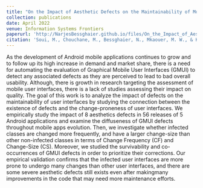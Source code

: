 ```yaml
---
title: "On the Impact of Aesthetic Defects on the Maintainability of Mobile Graphical User Interfaces: An Empirical Study"
collection: publications
date: April 2022
venue: Information Systems Frontiers
paperurl: 'http://NarjesBessghaier.github.io/files/On_the_Impact_of_Aesthetic_Defects_on_the_Maintain.pdf'
citation: 'Soui, M., Chouchane, M., Bessghaier, N., Mkaouer, M. W., & Kessentini, M. (2021). On the impact of aesthetic defects on the maintainability of mobile graphical user interfaces: An empirical study. Information Systems Frontiers, 1-18.'
---
```

As the development of Android mobile applications continues to grow and to follow up its high increase in demand and market share, there is a need for automating the evaluation of Graphical Mobile User Interfaces (GMUI) to detect any associated defects as they are perceived to lead to bad overall usability. Although, there is growth in research targeting the assessment of mobile user interfaces, there is a lack of studies assessing their impact on quality. The goal of this work is to analyze the impact of defects on the maintainability of user interfaces by studying the connection between the existence of defects and the change-proneness of user interfaces. We empirically study the impact of 8 aesthetics defects in 56 releases of 5 Android applications and examine the diffuseness of GMUI defects throughout mobile apps evolution. Then, we investigate whether infected classes are changed more frequently, and have a larger change-size than other non-infected classes in terms of Change Frequency (CF) and Change-Size (CS). Moreover, we studied the survivability and co-occurrences of GMUI defects in order to prioritize their corrections. Our empirical validation confirms that the infected user interfaces are more prone to undergo many changes than other user interfaces, and there are some severe aesthetic defects still exists even after makingmany improvements in the code that may need more maintenance efforts.


